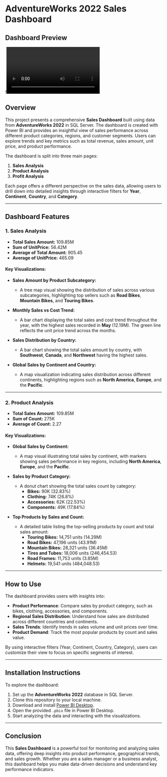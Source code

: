 # AdventureWorks 2022 Sales Dashboard

## Dashboard Preview

!<video src="Dashboard.MP4" controls title="Title"></video>


## Overview

This project presents a comprehensive **Sales Dashboard** built using data from **AdventureWorks 2022** in SQL Server. The dashboard is created with Power BI and provides an insightful view of sales performance across different product categories, regions, and customer segments. Users can explore trends and key metrics such as total revenue, sales amount, unit price, and product performance.

The dashboard is split into three main pages:
1. **Sales Analysis**
2. **Product Analysis**
3. **Profit Analysis**

Each page offers a different perspective on the sales data, allowing users to drill down into detailed insights through interactive filters for **Year**, **Continent**, **Country**, and **Category**.

---

## Dashboard Features

### 1. Sales Analysis

- **Total Sales Amount:** 109.85M
- **Sum of UnitPrice:** 56.42M
- **Average of Total Amount:** 905.45
- **Average of UnitPrice:** 465.09

#### Key Visualizations:
- **Sales Amount by Product Subcategory:**
  - A tree map visual showing the distribution of sales across various subcategories, highlighting top sellers such as **Road Bikes**, **Mountain Bikes**, and **Touring Bikes**.
  
- **Monthly Sales vs Cost Trend:**
  - A bar chart displaying the total sales and cost trend throughout the year, with the highest sales recorded in **May** (12.19M). The green line reflects the unit price trend across the months.
  
- **Sales Distribution by Country:**
  - A bar chart showing the total sales amount by country, with **Southwest**, **Canada**, and **Northwest** having the highest sales.
  
- **Global Sales by Continent and Country:**
  - A map visualization indicating sales distribution across different continents, highlighting regions such as **North America**, **Europe**, and the **Pacific**.

---

### 2. Product Analysis

- **Total Sales Amount:** 109.85M
- **Sum of Count:** 275K
- **Average of Count:** 2.27

#### Key Visualizations:
- **Global Sales by Continent:**
  - A map visual illustrating total sales by continent, with markers showing sales performance in key regions, including **North America**, **Europe**, and the **Pacific**.

- **Sales by Product Category:**
  - A donut chart showing the total sales count by category:
    - **Bikes:** 90K (32.83%)
    - **Clothing:** 74K (26.8%)
    - **Accessories:** 62K (22.53%)
    - **Components:** 49K (17.84%)
  
- **Top Products by Sales and Count:**
  - A detailed table listing the top-selling products by count and total sales amount:
    - **Touring Bikes:** 14,751 units (14.29M)
    - **Road Bikes:** 47,196 units (43.91M)
    - **Mountain Bikes:** 28,321 units (36.45M)
    - **Tires and Tubes:** 18,006 units (246,454.53)
    - **Road Frames:** 11,753 units (3.85M)
    - **Helmets:** 19,541 units (484,048.53)

---

## How to Use

The dashboard provides users with insights into:
- **Product Performance**: Compare sales by product category, such as bikes, clothing, accessories, and components.
- **Regional Sales Distribution**: Understand how sales are distributed across different countries and continents.
- **Sales Trends**: Identify trends in sales volume and unit prices over time.
- **Product Demand**: Track the most popular products by count and sales value.
  
By using interactive filters (Year, Continent, Country, Category), users can customize their view to focus on specific segments of interest.

---

## Installation Instructions

To explore the dashboard:
1. Set up the **AdventureWorks 2022** database in SQL Server.
2. Clone this repository to your local machine.
3. Download and install [Power BI Desktop](https://powerbi.microsoft.com/).
4. Open the provided `.pbix` file in Power BI Desktop.
5. Start analyzing the data and interacting with the visualizations.

---

## Conclusion

This **Sales Dashboard** is a powerful tool for monitoring and analyzing sales data, offering deep insights into product performance, geographical trends, and sales growth. Whether you are a sales manager or a business analyst, this dashboard helps you make data-driven decisions and understand key performance indicators.
